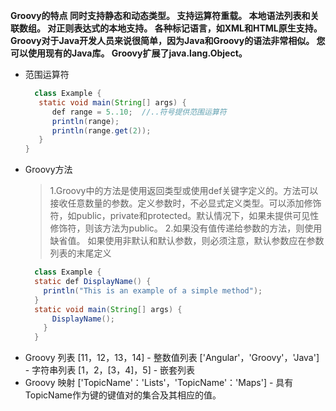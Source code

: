 **Groovy的特点
同时支持静态和动态类型。
支持运算符重载。
本地语法列表和关联数组。
对正则表达式的本地支持。
各种标记语言，如XML和HTML原生支持。
Groovy对于Java开发人员来说很简单，因为Java和Groovy的语法非常相似。
您可以使用现有的Java库。
Groovy扩展了java.lang.Object。**
- 范围运算符
  ```java
    class Example {
     static void main(String[] args) {
        def range = 5..10;  //..符号提供范围运算符
        println(range);
        println(range.get(2));
     }
  }
  ```
- Groovy方法
  > 1.Groovy中的方法是使用返回类型或使用def关键字定义的。方法可以接收任意数量的参数。定义参数时，不必显式定义类型。可以添加修饰符，如public，private和protected。默认情况下，如果未提供可见性修饰符，则该方法为public。
    2.如果没有值传递给参数的方法，则使用缺省值。 如果使用非默认和默认参数，则必须注意，默认参数应在参数列表的末尾定义
  ```java
    class Example {
    static def DisplayName() {
      println("This is an example of a simple method");
    }
    static void main(String[] args) {
        DisplayName();
      }
    }
  ```
- Groovy 列表
[11，12，13，14] - 整数值列表
['Angular'，'Groovy'，'Java'] - 字符串列表
[1，2，[3，4]，5] - 嵌套列表
- Groovy 映射
['TopicName'：'Lists'，'TopicName'：'Maps'] - 具有TopicName作为键的键值对的集合及其相应的值。
